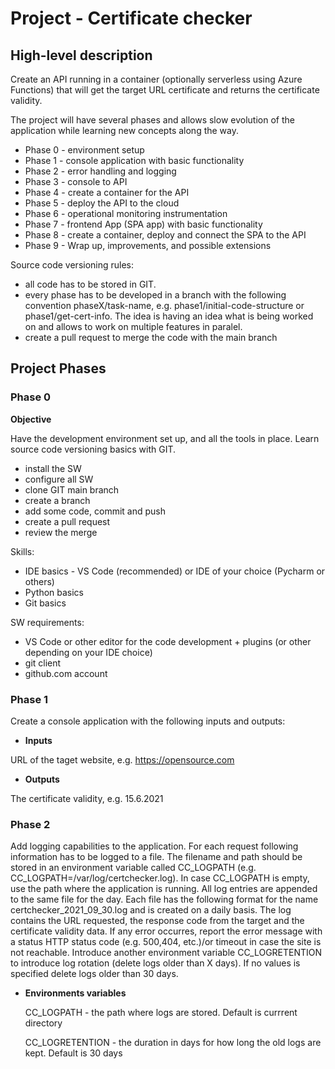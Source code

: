 # Project - Certificate checker

## High-level description

Create an API running in a container (optionally serverless using Azure Functions) that will get the target URL certificate and returns the certificate validity.

The project will have several phases and allows slow evolution of the application while learning new concepts along the way.

- Phase 0 - environment setup
- Phase 1 - console application with basic functionality
- Phase 2 - error handling and logging
- Phase 3 - console to API
- Phase 4 - create a container for the API
- Phase 5 - deploy the API to the cloud
- Phase 6 - operational monitoring instrumentation
- Phase 7 - frontend App (SPA app) with basic functionality
- Phase 8 - create a container, deploy and connect the SPA to the API
- Phase 9 - Wrap up, improvements, and possible extensions

Source code versioning rules:
- all code has to be stored in GIT. 
- every phase has to be developed in a branch with the following convention phaseX/task-name, e.g. phase1/initial-code-structure or phase1/get-cert-info. The idea is having an idea what is being worked on and allows to work on multiple features in paralel.
- create a pull request to merge the code with the main branch

## Project Phases

### Phase 0

**Objective**

Have the development environment set up, and all the tools in place. Learn source code versioning basics with GIT.

- install the SW
- configure all SW
- clone GIT main branch
- create a branch
- add some code, commit and push
- create a pull request
- review the merge


Skills:

- IDE basics - VS Code (recommended) or IDE of your choice (Pycharm or others)
- Python basics
- Git basics


SW requirements:

- VS Code or other editor for the code development + plugins (or other depending on your IDE choice)
- git client
- github.com account


### Phase 1

Create a console application with the following inputs and outputs:

- **Inputs**

 URL of the taget website, e.g. https://opensource.com

 - **Outputs**

 The certificate validity, e.g. 15.6.2021

### Phase 2

Add logging capabilities to the application. For each request following information has to be logged to a file. The filename and path should be stored in an environment variable called CC_LOGPATH (e.g. CC_LOGPATH=/var/log/certchecker.log). In case CC_LOGPATH is empty, use the path where the application is running. All log entries are appended to the same file for the day. Each file has the following format for the name certchecker_2021_09_30.log and is created on a daily basis. The log contains the URL requested, the response code from the target and the certificate validity data. If any error occurres, report the error message with a status HTTP status code (e.g. 500,404, etc.)/or timeout in case the site is not reachable.
Introduce another environment variable CC_LOGRETENTION to introduce log rotation (delete logs older than X days). If no values is specified delete logs older than 30 days.

- **Environments variables**
  
  CC_LOGPATH - the path where logs are stored. Default is currrent directory

  CC_LOGRETENTION - the duration in days for how long the old logs are kept. Default is 30 days
